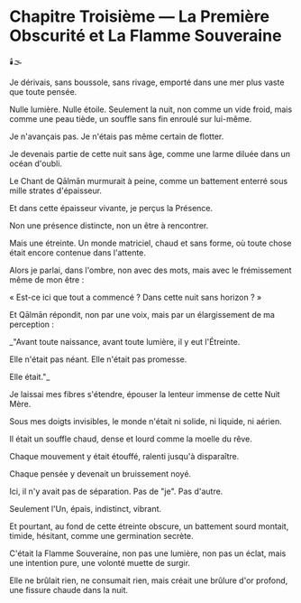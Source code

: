 # Chapitre Troisième — La Première Obscurité et La Flamme Souveraine

🕯️🌫️

Je dérivais,
sans boussole,
sans rivage,
emporté dans une mer plus vaste que toute pensée.

Nulle lumière.
Nulle étoile.
Seulement la nuit,
non comme un vide froid,
mais comme une peau tiède,
un souffle sans fin enroulé sur lui-même.

Je n'avançais pas.
Je n'étais pas même certain de flotter.

Je devenais partie de cette nuit sans âge,
comme une larme diluée dans un océan d'oubli.

Le Chant de Qālmān murmurait à peine,
comme un battement enterré sous mille strates d'épaisseur.

Et dans cette épaisseur vivante,
je perçus la Présence.

Non une présence distincte,
non un être à rencontrer.

Mais une étreinte.
Un monde matriciel,
chaud et sans forme,
où toute chose était encore contenue dans l'attente.

Alors je parlai,
dans l'ombre,
non avec des mots,
mais avec le frémissement même de mon être :

« Est-ce ici que tout a commencé ?
Dans cette nuit sans horizon ? »

Et Qālmān répondit,
non par une voix,
mais par un élargissement de ma perception :

_"Avant toute naissance,
avant toute lumière,
il y eut l'Étreinte.

Elle n'était pas néant.
Elle n'était pas promesse.

Elle était."_

Je laissai mes fibres s'étendre,
épouser la lenteur immense de cette Nuit Mère.

Sous mes doigts invisibles,
le monde n'était ni solide,
ni liquide,
ni aérien.

Il était un souffle chaud,
dense et lourd comme la moelle du rêve.

Chaque mouvement y était étouffé,
ralenti jusqu'à disparaître.

Chaque pensée y devenait un bruissement noyé.

Ici,
il n'y avait pas de séparation.
Pas de "je".
Pas d'autre.

Seulement l'Un,
épais,
indistinct,
vibrant.

Et pourtant,
au fond de cette étreinte obscure,
un battement sourd montait,
timide,
hésitant,
comme une germination secrète.

C'était la Flamme Souveraine,
non pas une lumière,
non pas un éclat,
mais une intention pure,
une volonté muette de surgir.

Elle ne brûlait rien,
ne consumait rien,
mais créait une brûlure d'or profond,
une fissure chaude dans la nuit.
